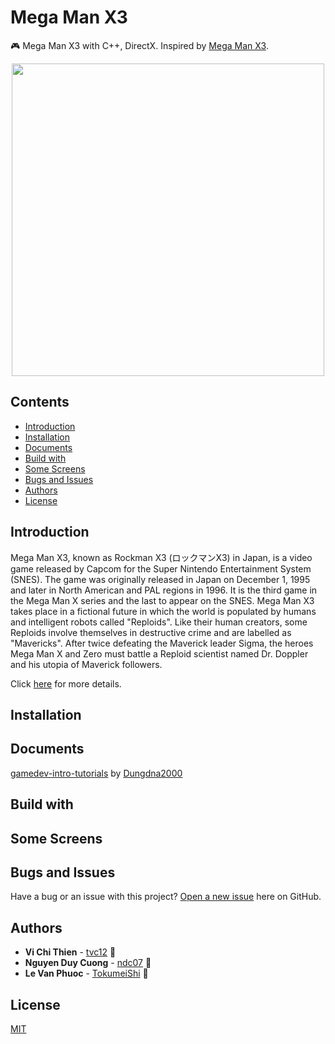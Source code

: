 # Mega Man X3

🎮 Mega Man X3 with C++, DirectX. Inspired by [Mega Man X3](https://en.wikipedia.org/wiki/Mega_Man_X3).

<p align="center">
<img src="https://user-images.githubusercontent.com/34389409/49020554-4eeef500-f1c3-11e8-823a-9fe46a35faf2.jpg" width="500"/>
</p>

## Contents

* [Introduction](#introduction)
* [Installation](#installation)
* [Documents](#documents)
* [Build with](#build-with)
* [Some Screens](#some-screens)
* [Bugs and Issues](#bugs-and-issues)
* [Authors](#authors)
* [License](#license)

## Introduction

Mega Man X3, known as Rockman X3 (ロックマンX3) in Japan, is a video game released by Capcom for the Super Nintendo Entertainment System (SNES). The game was originally released in Japan on December 1, 1995 and later in North American and PAL regions in 1996. It is the third game in the Mega Man X series and the last to appear on the SNES. Mega Man X3 takes place in a fictional future in which the world is populated by humans and intelligent robots called "Reploids". Like their human creators, some Reploids involve themselves in destructive crime and are labelled as "Mavericks". After twice defeating the Maverick leader Sigma, the heroes Mega Man X and Zero must battle a Reploid scientist named Dr. Doppler and his utopia of Maverick followers.

Click [here](https://en.wikipedia.org/wiki/Mega_Man_X3) for more details.

## Installation

## Documents

[gamedev-intro-tutorials](https://github.com/Dungdna2000/gamedev-intro-tutorials) by [Dungdna2000](https://github.com/Dungdna2000)

## Build with

## Some Screens

## Bugs and Issues

Have a bug or an issue with this project? [Open a new issue](https://github.com/tvc12/Mega-Man-X3/issues) here on GitHub.

## Authors

* **Vi Chi Thien** - [tvc12](https://github.com/tvc12) 🐶
* **Nguyen Duy Cuong** - [ndc07](https://github.com/ndc07) 💎
* **Le Van Phuoc** - [TokumeiShi](https://github.com/TokumeiShi) 🦉

## License

[MIT](https://github.com/tvc12/Mega-Man-X3/blob/master/LICENSE)
